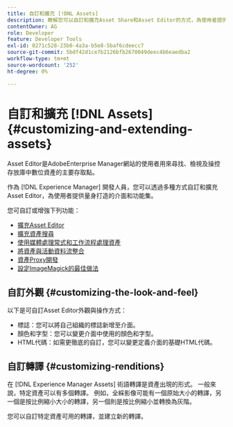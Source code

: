 ```yaml
---
title: 自訂和擴充 [!DNL Assets]
description: 瞭解您可以自訂和擴充Asset Share和Asset Editor的方式，為使用者提供量身打造的介面和功能集。
contentOwner: AG
role: Developer
feature: Developer Tools
exl-id: 0271c528-23b0-4a3a-b5e8-5baf6cdeecc7
source-git-commit: 5bdf42d1ce7b2126bfb2670049deec4b6eaedba2
workflow-type: tm+mt
source-wordcount: '252'
ht-degree: 0%

---
```


# 自訂和擴充 [!DNL Assets] {#customizing-and-extending-assets}

Asset Editor是AdobeEnterprise Manager網站的使用者用來尋找、檢視及操控存放庫中數位資產的主要存取點。

作為 [!DNL Experience Manager] 開發人員，您可以透過多種方式自訂和擴充Asset Editor，為使用者提供量身打造的介面和功能集。

您可自訂或增強下列功能：

* [擴充Asset Editor](asseteditorx.md)
* [擴充資產搜尋](searchx.md)
* [使用媒體處理常式和工作流程處理資產](media-handlers.md)
* [將資產與活動資料流整合](extending-activity-stream.md)
* [資產Proxy開發](proxy.md)
* [設定ImageMagick的最佳做法](best-practices-for-imagemagick.md)

## 自訂外觀 {#customizing-the-look-and-feel}

以下是可自訂Asset Editor外觀與操作方式：

* 標誌：您可以將自己組織的標誌新增至介面。
* 顏色和字型：您可以變更介面中使用的顏色和字型。
* HTML代碼：如需更徹底的自訂，您可以變更定義介面的基礎HTML代碼。

## 自訂轉譯 {#customizing-renditions}

在 [!DNL Experience Manager Assets] 術語轉譯是資產出現的形式。 一般來說，特定資產可以有多個轉譯。 例如，全綵影像可能有一個原始大小的轉譯，另一個是按比例縮小大小的轉譯，另一個則是按比例縮小並轉換為灰階。

您可以自訂特定資產可用的轉譯，並建立新的轉譯。
